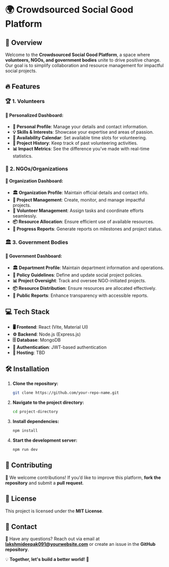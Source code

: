 # 🌍 Crowdsourced Social Good Platform

## 🚀 Overview
Welcome to the **Crowdsourced Social Good Platform**, a space where **volunteers, NGOs, and government bodies** unite to drive positive change. Our goal is to simplify collaboration and resource management for impactful social projects.

## 🔥 Features

### 🏆 1. Volunteers
#### 🎯 Personalized Dashboard:
- **👤 Personal Profile**: Manage your details and contact information.
- **💡 Skills & Interests**: Showcase your expertise and areas of passion.
- **📅 Availability Calendar**: Set available time slots for volunteering.
- **📜 Project History**: Keep track of past volunteering activities.
- **📊 Impact Metrics**: See the difference you’ve made with real-time statistics.

### 🤝 2. NGOs/Organizations
#### 🏢 Organization Dashboard:
- **🏛️ Organization Profile**: Maintain official details and contact info.
- **📌 Project Management**: Create, monitor, and manage impactful projects.
- **👥 Volunteer Management**: Assign tasks and coordinate efforts seamlessly.
- **📦 Resource Allocation**: Ensure efficient use of available resources.
- **📑 Progress Reports**: Generate reports on milestones and project status.

### 🏛️ 3. Government Bodies
#### 🏢 Government Dashboard:
- **🏛️ Department Profile**: Maintain department information and operations.
- **📜 Policy Guidelines**: Define and update social project policies.
- **📊 Project Oversight**: Track and oversee NGO-initiated projects.
- **📦 Resource Distribution**: Ensure resources are allocated effectively.
- **📢 Public Reports**: Enhance transparency with accessible reports.

## 💻 Tech Stack
- **🖥️ Frontend**: React (Vite, Material UI)
- **⚙️ Backend**: Node.js (Express.js)
- **🗄️ Database**: MongoDB
- **🔐 Authentication**: JWT-based authentication
- **🚀 Hosting**: TBD

## 🛠 Installation
1. **Clone the repository:**
   ```sh
   git clone https://github.com/your-repo-name.git
   ```
2. **Navigate to the project directory:**
   ```sh
   cd project-directory
   ```
3. **Install dependencies:**
   ```sh
   npm install
   ```
4. **Start the development server:**
   ```sh
   npm run dev
   ```

## 🤝 Contributing
🚀 We welcome contributions! If you’d like to improve this platform, **fork the repository** and submit a **pull request**.

## 📜 License
This project is licensed under the **MIT License**.

## 📩 Contact
📧 Have any questions? Reach out via email at **lakshmideepak091@yourwebsite.com** or create an issue in the **GitHub repository**.

💡 **Together, let's build a better world!** 🌱

